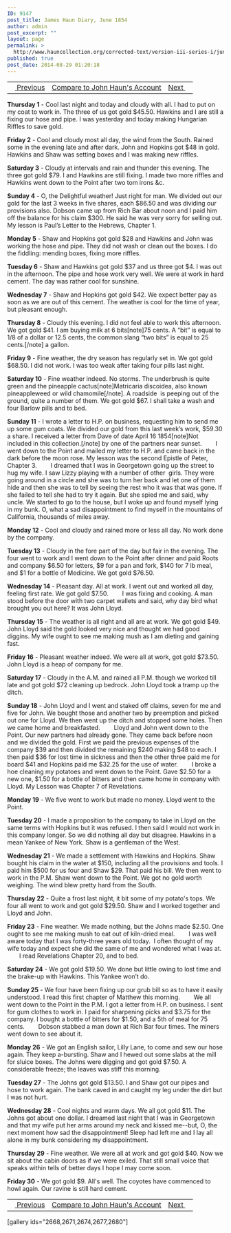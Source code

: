 ```yaml
---
ID: 9147
post_title: James Haun Diary, June 1854
author: admin
post_excerpt: ""
layout: page
permalink: >
  http://www.hauncollection.org/corrected-text/version-iii-series-i/june-1854/
published: true
post_date: 2014-08-29 01:20:18
---
```

<table style="width: 100%;" align="center">
<tbody>
<tr>
<td style="text align: right;"><a title="May 1854" href="http://www.hauncollection.org/version-3/version-iii-series-i/may-1854/"><img src="https://lh3.googleusercontent.com/-EFJpxxNiPNw/VqgtWBCZrMI/AAAAAAAAAFU/WfY4lPFWWkg/s800-Ic42/Soeb-Plain-Arrows-8-10px.png" alt="" width="10" height="10" /> Previous</a></td>
<td style="text-align: center;"><a title="John Haun June 1854" href="http://www.hauncollection.org/version-3/version-iii-series-i/june-1854-2/">Compare to John Haun's Account</a></td>
<td style="text-align: right;"><a title="July 1854" href="http://www.hauncollection.org/version-3/version-iii-series-i/july-1854/">Next <img src="https://lh3.googleusercontent.com/-67k0cYlpXHw/VqgtWKz1MXI/AAAAAAAAAFU/k9PW_Piyurk/s800-Ic42/Soeb-Plain-Arrows-5-10px.png" alt="" width="10" height="10" /></a></td>
</tr>
</tbody>
</table>
<strong>Thursday 1</strong> - Cool last night and today and cloudy with all. I had to put on my coat to work in. The three of us got gold $45.50. Hawkins and I are still a fixing our hose and pipe. I was yesterday and today making Hungarian Riffles to save gold.

<strong>Friday 2</strong> - Cool and cloudy most all day, the wind from the South. Rained some in the evening late and after dark. John and Hopkins got $48 in gold. Hawkins and Shaw was setting boxes and I was making new riffles.

<strong>Saturday 3</strong> - Cloudy at intervals and rain and thunder this evening. The three got gold $79. I and Hawkins are still fixing. I made two more riffles and Hawkins went down to the Point after two tom irons &amp;c.

<strong>Sunday 4</strong> - O, the Delightful weather! Just right for man. We divided out our gold for the last 3 weeks in five shares, each $86.50 and was dividing our provisions also. Dobson came up from Rich Bar about noon and I paid him off the balance for his claim $300. He said he was very sorry for selling out. My lesson is Paul’s Letter to the Hebrews, Chapter 1.

<strong>Monday 5</strong> - Shaw and Hopkins got gold $28 and Hawkins and John was working the hose and pipe. They did not wash or clean out the boxes. I do the fiddling: mending boxes, fixing more riffles.

<strong>Tuesday 6</strong> - Shaw and Hawkins got gold $37 and us three got $4. I was out in the afternoon. The pipe and hose work very well. We were at work in hard cement. The day was rather cool for sunshine.

<strong>Wednesday 7</strong> - Shaw and Hopkins got gold $42. We expect better pay as soon as we are out of this cement. The weather is cool for the time of year, but pleasant enough.

<strong>Thursday 8</strong> - Cloudy this evening. I did not feel able to work this afternoon. We got gold $41. I am buying milk at 6 bits[note]75 cents. A “bit” is equal to 1/8 of a dollar or 12.5 cents, the common slang “two bits” is equal to 25 cents.[/note] a gallon.

<strong>Friday 9</strong> - Fine weather, the dry season has regularly set in. We got gold $68.50. I did not work. I was too weak after taking four pills last night.

<strong>Saturday 10</strong> - Fine weather indeed. No storms. The underbrush is quite green and the pineapple cactus[note]Matricaria discoidea, also known pineappleweed or wild chamomile[/note]. A roadside  is peeping out of the ground, quite a number of them. We got gold $67. I shall take a wash and four Barlow pills and to bed.

<strong>Sunday 11</strong> - I wrote a letter to H.P. on business, requesting him to send me up some gum coats. We divided our gold from this last week’s work, $59.30 a share. I received a letter from Dave of date April 16 1854[note]Not included in this collection.[/note] by one of the partners near sunset.
<span style="margin-left: 28px;">I went down to the Point and mailed my letter to H.P. and came back in the dark before the moon rose. My lesson was the second Epistle of Peter, Chapter 3.</span>
<span style="margin-left: 28px;">I dreamed that I was in Georgetown going up the street to hug my wife. I saw Lizzy playing with a number of other  girls. They were going around in a circle and she was to turn her back and let one of them hide and then she was to tell by seeing the rest who it was that was gone. If she failed to tell she had to try it again. But she spied me and said, why uncle. We started to go to the house, but I woke up and found myself lying in my bunk. O, what a sad disappointment to find myself in the mountains of California, thousands of miles away.</span>

<strong>Monday 12</strong> - Cool and cloudy and rained more or less all day. No work done by the company.

<strong>Tuesday 13</strong> - Cloudy in the fore part of the day but fair in the evening. The four went to work and I went down to the Point after dinner and paid Roots and company $6.50 for letters, $9 for a pan and fork, $140 for 7 lb meal, and $1 for a bottle of Medicine. We got gold $76.50.

<strong>Wednesday 14</strong> - Pleasant day. All at work. I went out and worked all day, feeling first rate. We got gold $7.50.
<span style="margin-left: 28px;">I was fixing and cooking. A man stood before the door with two carpet wallets and said, why day bird what brought you out here? It was John Lloyd.</span>

<strong>Thursday 15</strong> - The weather is all right and all are at work. We got gold $49. John Lloyd said the gold looked very nice and thought we had good diggins. My wife ought to see me making mush as I am dieting and gaining fast.

<strong>Friday 16</strong> - Pleasant weather indeed. We were all at work, got gold $73.50. John Lloyd is a heap of company for me.

<strong>Saturday 17</strong> - Cloudy in the A.M. and rained all P.M. though we worked till late and got gold $72 cleaning up bedrock. John Lloyd took a tramp up the ditch.

<strong>Sunday 18</strong> - John Lloyd and I went and staked off claims, seven for me and five for John. We bought those and another two by preemption and picked out one for Lloyd. We then went up the ditch and stopped some holes. Then we came home and breakfasted.
<span style="margin-left: 28px;">Lloyd and John went down to the Point. Our new partners had already gone. They came back before noon and we divided the gold. First we paid the previous expenses of the company $39 and then divided the remaining $240 making $48 to each. I then paid $36 for lost time in sickness and then the other three paid me for board $41 and Hopkins paid me $32.25 for the use of water.</span>
<span style="margin-left: 28px;">I broke a hoe cleaning my potatoes and went down to the Point. Gave $2.50 for a new one, $1.50 for a bottle of bitters and then came home in company with Lloyd. My Lesson was Chapter 7 of Revelations.</span>

<strong>Monday 19</strong> - We five went to work but made no money. Lloyd went to the Point.

<strong>Tuesday 20</strong> - I made a proposition to the company to take in Lloyd on the same terms with Hopkins but it was refused. I then said I would not work in this company longer. So we did nothing all day but disagree. Hawkins in a mean Yankee of New York. Shaw is a gentleman of the West.

<strong>Wednesday 21</strong> - We made a settlement with Hawkins and Hopkins. Shaw bought his claim in the water at $150, including all the provisions and tools. I paid him $500 for us four and Shaw $29. That paid his bill. We then went to work in the P.M. Shaw went down to the Point. We got no gold worth weighing. The wind blew pretty hard from the South.

<strong>Thursday 22</strong> - Quite a frost last night, it bit some of my potato's tops. We four all went to work and got gold $29.50. Shaw and I worked together and Lloyd and John.

<strong>Friday 23</strong> - Fine weather. We made nothing, but the Johns made $2.50. One ought to see me making mush to eat out of kiln-dried meal.
<span style="margin-left: 28px;">I was well aware today that I was forty-three years old today.  I often thought of my wife today and expect she did the same of me and wondered what I was at.
<span style="margin-left: 28px;">I read Revelations Chapter 20, and to bed.</span></span>

<strong>Saturday 24</strong> - We got gold $19.50. We done but little owing to lost time and the brake-up with Hawkins. This Yankee won’t do.

<strong>Sunday 25</strong> - We four have been fixing up our grub bill so as to have it easily understood. I read this first chapter of Matthew this morning.
<span style="margin-left: 28px;">We all went down to the Point in the P.M. I got a letter from H.P. on business. I sent for gum clothes to work in. I paid for sharpening picks and $3.75 for the company. I bought a bottle of bitters for $1.50, and a 5th of meal for 75 cents.</span>
<span style="margin-left: 28px;">Dobson stabbed a man down at Rich Bar four times. The miners went down to see about it.</span>

<strong>Monday 26</strong> - We got an English sailor, Lilly Lane, to come and sew our hose again. They keep a-bursting. Shaw and I hewed out some slabs at the mill for sluice boxes. The Johns were digging and got gold $7.50. A considerable freeze; the leaves was stiff this morning.

<strong>Tuesday 27</strong> - The Johns got gold $13.50. I and Shaw got our pipes and hose to work again. The bank caved in and caught my leg under the dirt but I was not hurt.

<strong>Wednesday 28</strong> - Cool nights and warm days. We all got gold $11. The Johns got about one dollar. I dreamed last night that I was in Georgetown and that my wife put her arms around my neck and kissed me--but, O, the next moment how sad the disappointment! Sleep had left me and I lay all alone in my bunk considering my disappointment.

<strong>Thursday 29</strong> - Fine weather. We were all at work and got gold $40. Now we sit about the cabin doors as if we were exiled. That still small voice that speaks within tells of better days I hope I may come soon.

<strong>Friday 30</strong> - We got gold $9. All's well. The coyotes have commenced to howl again. Our ravine is still hard cement.

<table style="width: 100%;" align="center">
<tbody>
<tr>
<td style="text align: right;"><a title="May 1854" href="http://www.hauncollection.org/version-3/version-iii-series-i/may-1854/"><img src="https://lh3.googleusercontent.com/-EFJpxxNiPNw/VqgtWBCZrMI/AAAAAAAAAFU/WfY4lPFWWkg/s800-Ic42/Soeb-Plain-Arrows-8-10px.png" alt="" width="10" height="10" /> Previous</a></td>
<td style="text-align: center;"><a title="John Haun June 1854" href="http://www.hauncollection.org/version-3/version-iii-series-i/june-1854-2/">Compare to John Haun's Account</a></td>
<td style="text-align: right;"><a title="July 1854" href="http://www.hauncollection.org/version-3/version-iii-series-i/july-1854/">Next <img src="https://lh3.googleusercontent.com/-67k0cYlpXHw/VqgtWKz1MXI/AAAAAAAAAFU/k9PW_Piyurk/s800-Ic42/Soeb-Plain-Arrows-5-10px.png" alt="" width="10" height="10" /></a></td>
</tr>
</tbody>
</table>

[gallery ids="2668,2671,2674,2677,2680"]